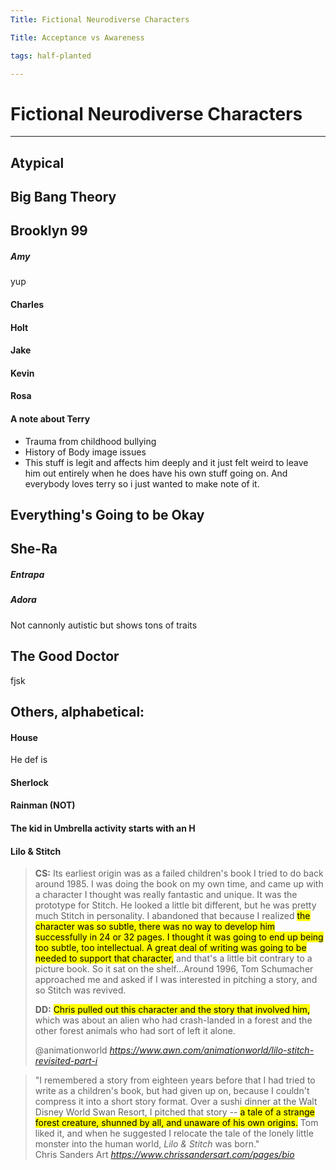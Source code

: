 ```yaml
---
Title: Fictional Neurodiverse Characters

Title: Acceptance vs Awareness

tags: half-planted

---
```


# Fictional Neurodiverse Characters
---

## Atypical
## Big Bang Theory
## Brooklyn 99

##### Amy
 
 yup
 
#### Charles

#### Holt
 

#### Jake

#### Kevin

#### Rosa


#### A note about Terry
- Trauma from childhood bullying
- History of Body image issues
- This stuff is legit and affects him deeply and it just felt weird to leave him out entirely when he does have his own stuff going on. And everybody loves terry so i just wanted to make note of it.
 




## Everything's Going to be Okay


## She-Ra

##### Entrapa 

##### Adora
Not cannonly autistic but shows tons of traits



## The Good Doctor


fjsk

## Others, alphabetical:

#### House 
He def is



#### Sherlock

#### Rainman (NOT)

#### The kid in Umbrella activity starts with an H

#### Lilo & Stitch



<blockquote class="quoteback" darkmode="" data-title="Lilo%20%26%20Stitch%20Revisited%3A%20Part%20I" data-author="@animationworld" cite="https://www.awn.com/animationworld/lilo-stitch-revisited-part-i">
<strong>CS:</strong> Its earliest origin was as a failed children's book I tried to do back around 1985. I was doing the book on my own time, and came up with a character I thought was really fantastic and unique. It was the prototype for Stitch. He looked a little bit different, but he was pretty much Stitch in personality. I abandoned that because I realized <mark>the character was so subtle, there was no way to develop him successfully in 24 or 32 pages. I thought it was going to end up being too subtle, too intellectual. A great deal of writing was going to be needed to support that character,</mark> and that's a little bit contrary to a picture book. So it sat on the shelf...Around 1996, Tom Schumacher approached me and asked if I was interested in pitching a story, and so Stitch was revived.
<p><strong>DD:</strong> <mark>Chris pulled out this character and the story that involved him,</mark> which was about an alien who had crash-landed in a forest and the other forest animals who had sort of left it alone.
<footer>@animationworld<cite> <a href="https://www.awn.com/animationworld/lilo-stitch-revisited-part-i">https://www.awn.com/animationworld/lilo-stitch-revisited-part-i</a></cite></footer>
</blockquote><script note="" src="https://cdn.jsdelivr.net/gh/Blogger-Peer-Review/quotebacks@1/quoteback.js"></script>

<blockquote class="quoteback" darkmode="" data-title="bio" data-author="Chris Sanders Art" cite="https://www.chrissandersart.com/pages/bio">
 "I remembered a story from eighteen years before that I had tried to write as a children's book, but had given up on, because I couldn't compress it into a short story format. Over a sushi dinner at the Walt Disney World Swan Resort, I pitched that story -- <mark>a tale of a strange forest creature, shunned by all, and unaware of his own origins.</mark> Tom liked it, and when he suggested I relocate the tale of the lonely little monster into the human world, <em>Lilo &amp; Stitch</em> was born."
<footer>Chris Sanders Art <cite><a href="https://www.chrissandersart.com/pages/bio">https://www.chrissandersart.com/pages/bio</a></cite></footer>
</blockquote>
<script note="" src="https://cdn.jsdelivr.net/gh/Blogger-Peer-Review/quotebacks@1/quoteback.js"></script>